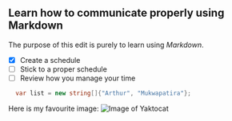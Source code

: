 ## Learn how to communicate properly using Markdown

The purpose of this edit is purely to learn using _Markdown_.

- [x] Create a schedule
- [ ] Stick to a proper schedule
- [ ] Review how you manage your time

```c#
  var list = new string[]{"Arthur", "Mukwapatira"};
```

Here is my favourite image: ![Image of Yaktocat](https://octodex.github.com/images/yaktocat.png)
